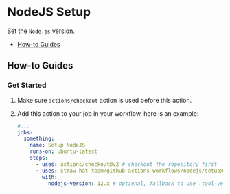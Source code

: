 # NodeJS Setup

Set the `Node.js` version.

- [How-to Guides](#how-to-guides)

## How-to Guides

### Get Started

1. Make sure `actions/checkout` action is used before this action.
2. Add this action to your job in your workflow, here is an example:

    ```yml
    #...
    jobs:
      something:
        name: Setup NodeJS
        runs-on: ubuntu-latest
        steps:
          - uses: actions/checkout@v2 # checkout the repository first
          - uses: straw-hat-team/github-actions-workflows/nodejs/setup@master
            with:
              nodejs-version: 12.x # optional, fallback to use .tool-versions  
    ```
